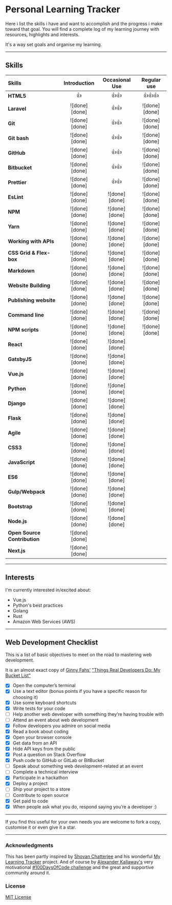 # Personal Learning Tracker

Here i list the skills i have and want to accomplish and the progress i make toward that goal.
You will find a complete log of my learning journey with resources, highlights and interests.

It's a way set goals and organise my learning.

----

## Skills
 
|               Skills             |   Introduction    |    Occasional Use      |   Regular use    |
|:-------------------------------- |:-----------------:|:----------------------:|:----------------:|
|**HTML5**                         | :thumbsup:        | :thumbsup::thumbsup:   |:thumbsup::thumbsup::thumbsup:|
|**Laravel**                       | ![done][done]     | :thumbsup::thumbsup:   | ![done][done]    |
|**Git**                           | ![done][done]     | :thumbsup::thumbsup:   | ![done][done]    |
|**Git bash**                      | ![done][done]     | :thumbsup::thumbsup:   | ![done][done]    |
|**GitHub**                        | ![done][done]     | :thumbsup::thumbsup:   | ![done][done]    |
|**Bitbucket**                     | ![done][done]     | :thumbsup::thumbsup:   | ![done][done]    |
|**Prettier**                      | ![done][done]     | :thumbsup::thumbsup:   | ![done][done]    |
|**EsLint**                        | ![done][done]     | ![done][done]          | ![done][done]    |
|**NPM**                           | ![done][done]     | ![done][done]          | ![done][done]    |
|**Yarn**                          | ![done][done]     | ![done][done]          | ![done][done]    |
|**Working with APIs**             | ![done][done]     | ![done][done]          | ![done][done]    |
|**CSS Grid & Flex-box**           | ![done][done]     | ![done][done]          | ![done][done]    |
|**Markdown**                      | ![done][done]     | ![done][done]          | ![done][done]    |
|**Website Building**              | ![done][done]     | ![done][done]          | ![done][done]    |
|**Publishing website**            | ![done][done]     | ![done][done]          | ![done][done]    |
|**Command line**                  | ![done][done]     | ![done][done]          | ![done][done]    |
|**NPM scripts**                   | ![done][done]     | ![done][done]          | ![done][done]    |
|**React**                         | ![done][done]     | ![done][done]          |                  |
|**GatsbyJS**                      | ![done][done]     | ![done][done]          |                  |
|**Vue.js**                        | ![done][done]     | ![done][done]          |                  |
|**Python**                        | ![done][done]     | ![done][done]          |                  |
|**Django**                        | ![done][done]     | ![done][done]          |                  |
|**Flask**                         | ![done][done]     | ![done][done]          |                  |
|**Agile**                         | ![done][done]     | ![done][done]          |                  |
|**CSS3**                          | ![done][done]     | ![done][done]          |                  |
|**JavaScript**                    | ![done][done]     | ![done][done]          |                  |
|**ES6**                           | ![done][done]     | ![done][done]          |                  |
|**Gulp/Webpack**                  | ![done][done]     | ![done][done]          |                  |
|**Bootstrap**                     | ![done][done]     | ![done][done]          |                  |
|**Node.js**                       | ![done][done]     | ![done][done]          |                  |
|**Open Source Contribution**      | ![done][done]     |                        |                  |
|**Next.js**                       | ![done][done]     |                        |                  |

---

## Interests

I'm currently interested in/excited about:

+ Vue.js
+ Python's best practices
+ Golang
+ Rust
+ Amazon Web Services (AWS)

----

## Web Development Checklist

This is a list of basic objectives to meet on the road to mastering web development.

It is an almost exact copy of [Ginny Fahs'](https://twitter.com/ginnyfahs) ["Things Real Developers Do: My Bucket List"](https://blog.prototypr.io/wondering-if-youre-a-real-developer-yet-try-making-a-bucket-list-281275482155)


* [x] Open the computer’s terminal
* [x] Use a text editor (bonus points if you have a specific reason for choosing it)
* [x] Use some keyboard shortcuts
* [x] Write tests for your code
* [ ] Help another web developer with something they’re having trouble with
* [ ] Attend an event about web development
* [x] Follow developers you admire on social media
* [x] Read a book about coding
* [x] Open your browser console
* [x] Get data from an API
* [x] Hide API keys from the public
* [x] Post a question on Stack Overflow
* [x] Push code to GitHub or GitLab or BitBucket
* [ ] Speak about something web development-related at an event
* [ ] Complete a technical interview
* [x] Participate in a hackathon
* [x] Deploy a project
* [ ] Ship your project to a store
* [ ] Contribute to open source
* [x] Get paid to code
* [x] When people ask what you do, respond saying you’re a developer :)

----

If you find this useful for your own needs you are welcome to fork a copy, customise it or even give it a star.

----

### Acknowledgments

This has been partly inspired by [Shovan Chatterjee](https://twitter.com/Syknapse) and his wonderful [My Learning Tracker](https://github.com/Syknapse/My-Learning-Tracker) project. And of course by [Alexander Kallaway's](https://twitter.com/ka11away) very motivational [#100DaysOfCode challenge](https://github.com/Kallaway/100-days-of-code) and the great and supportive community around it.

### License

[MIT License](https://github.com/Mounir-Bennacer/personal-learning-tracker/blob/master/LICENSE)
